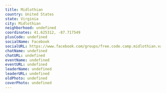 ```yaml
---
title: Midlothian
country: United States
state: Virginia
city: Midlothian
neighborhood: undefined
coordinates: 41.625312, -87.717549
plusCode: undefined
socialName: Facebook
socialURL: https://www.facebook.com/groups/free.code.camp.midlothian.va
chatName: undefined
chatURL: undefined
eventName: undefined
eventURL: undefined
leaderName: undefined
leaderURL: undefined
oldPhoto: undefined
coverPhoto: undefined
---
```

